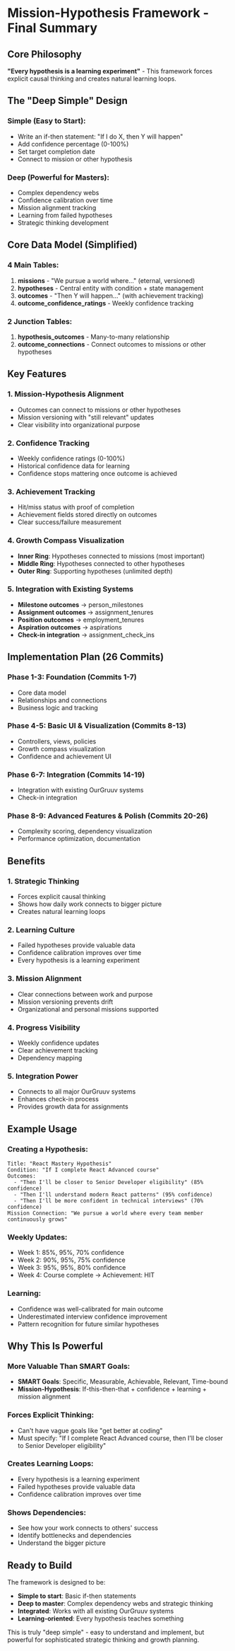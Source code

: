 # Mission-Hypothesis Framework - Final Summary

## Core Philosophy
**"Every hypothesis is a learning experiment"** - This framework forces explicit causal thinking and creates natural learning loops.

## The "Deep Simple" Design

### Simple (Easy to Start):
- Write an if-then statement: "If I do X, then Y will happen"
- Add confidence percentage (0-100%)
- Set target completion date
- Connect to mission or other hypothesis

### Deep (Powerful for Masters):
- Complex dependency webs
- Confidence calibration over time
- Mission alignment tracking
- Learning from failed hypotheses
- Strategic thinking development

## Core Data Model (Simplified)

### 4 Main Tables:
1. **missions** - "We pursue a world where..." (eternal, versioned)
2. **hypotheses** - Central entity with condition + state management
3. **outcomes** - "Then Y will happen..." (with achievement tracking)
4. **outcome_confidence_ratings** - Weekly confidence tracking

### 2 Junction Tables:
1. **hypothesis_outcomes** - Many-to-many relationship
2. **outcome_connections** - Connect outcomes to missions or other hypotheses

## Key Features

### 1. Mission-Hypothesis Alignment
- Outcomes can connect to missions or other hypotheses
- Mission versioning with "still relevant" updates
- Clear visibility into organizational purpose

### 2. Confidence Tracking
- Weekly confidence ratings (0-100%)
- Historical confidence data for learning
- Confidence stops mattering once outcome is achieved

### 3. Achievement Tracking
- Hit/miss status with proof of completion
- Achievement fields stored directly on outcomes
- Clear success/failure measurement

### 4. Growth Compass Visualization
- **Inner Ring**: Hypotheses connected to missions (most important)
- **Middle Ring**: Hypotheses connected to other hypotheses
- **Outer Ring**: Supporting hypotheses (unlimited depth)

### 5. Integration with Existing Systems
- **Milestone outcomes** → person_milestones
- **Assignment outcomes** → assignment_tenures
- **Position outcomes** → employment_tenures
- **Aspiration outcomes** → aspirations
- **Check-in integration** → assignment_check_ins

## Implementation Plan (26 Commits)

### Phase 1-3: Foundation (Commits 1-7)
- Core data model
- Relationships and connections
- Business logic and tracking

### Phase 4-5: Basic UI & Visualization (Commits 8-13)
- Controllers, views, policies
- Growth compass visualization
- Confidence and achievement UI

### Phase 6-7: Integration (Commits 14-19)
- Integration with existing OurGruuv systems
- Check-in integration

### Phase 8-9: Advanced Features & Polish (Commits 20-26)
- Complexity scoring, dependency visualization
- Performance optimization, documentation

## Benefits

### 1. Strategic Thinking
- Forces explicit causal thinking
- Shows how daily work connects to bigger picture
- Creates natural learning loops

### 2. Learning Culture
- Failed hypotheses provide valuable data
- Confidence calibration improves over time
- Every hypothesis is a learning experiment

### 3. Mission Alignment
- Clear connections between work and purpose
- Mission versioning prevents drift
- Organizational and personal missions supported

### 4. Progress Visibility
- Weekly confidence updates
- Clear achievement tracking
- Dependency mapping

### 5. Integration Power
- Connects to all major OurGruuv systems
- Enhances check-in process
- Provides growth data for assignments

## Example Usage

### Creating a Hypothesis:
```
Title: "React Mastery Hypothesis"
Condition: "If I complete React Advanced course"
Outcomes:
  - "Then I'll be closer to Senior Developer eligibility" (85% confidence)
  - "Then I'll understand modern React patterns" (95% confidence)
  - "Then I'll be more confident in technical interviews" (70% confidence)
Mission Connection: "We pursue a world where every team member continuously grows"
```

### Weekly Updates:
- Week 1: 85%, 95%, 70% confidence
- Week 2: 90%, 95%, 75% confidence
- Week 3: 95%, 95%, 80% confidence
- Week 4: Course complete → Achievement: HIT

### Learning:
- Confidence was well-calibrated for main outcome
- Underestimated interview confidence improvement
- Pattern recognition for future similar hypotheses

## Why This Is Powerful

### More Valuable Than SMART Goals:
- **SMART Goals**: Specific, Measurable, Achievable, Relevant, Time-bound
- **Mission-Hypothesis**: If-this-then-that + confidence + learning + mission alignment

### Forces Explicit Thinking:
- Can't have vague goals like "get better at coding"
- Must specify: "If I complete React Advanced course, then I'll be closer to Senior Developer eligibility"

### Creates Learning Loops:
- Every hypothesis is a learning experiment
- Failed hypotheses provide valuable data
- Confidence calibration improves over time

### Shows Dependencies:
- See how your work connects to others' success
- Identify bottlenecks and dependencies
- Understand the bigger picture

## Ready to Build

The framework is designed to be:
- **Simple to start**: Basic if-then statements
- **Deep to master**: Complex dependency webs and strategic thinking
- **Integrated**: Works with all existing OurGruuv systems
- **Learning-oriented**: Every hypothesis teaches something

This is truly "deep simple" - easy to understand and implement, but powerful for sophisticated strategic thinking and growth planning.





